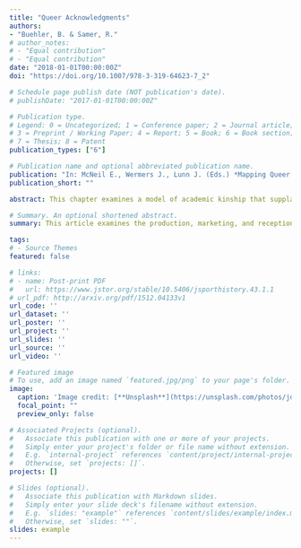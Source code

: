 ```yaml
---
title: "Queer Acknowledgments"
authors:
- "Buehler, B. & Samer, R."
# author_notes:
# - "Equal contribution"
# - "Equal contribution"
date: "2018-01-01T00:00:00Z"
doi: "https://doi.org/10.1007/978-3-319-64623-7_2"

# Schedule page publish date (NOT publication's date).
# publishDate: "2017-01-01T00:00:00Z"

# Publication type.
# Legend: 0 = Uncategorized; 1 = Conference paper; 2 = Journal article;
# 3 = Preprint / Working Paper; 4 = Report; 5 = Book; 6 = Book section;
# 7 = Thesis; 8 = Patent
publication_types: ["6"]

# Publication name and optional abbreviated publication name.
publication: "In: McNeil E., Wermers J., Lunn J. (Eds.) *Mapping Queer Space(s) of Praxis and Pedagogy*"
publication_short: ""

abstract: This chapter examines a model of academic kinship that supplants the traditional model rooted in the idea of genealogy, thereby suggesting that to be or think queer in academic spaces requires that we rethink the way that scholars and ideas are related in the academy. Academia, including the system of advisors, dissertation committees, peer groups, and the departments to which we belong, is often conceptualized as a family tree. However, the classic tree metaphor—borrowed from heteronormative forms of kinship structures—might not be the best model for a system that is often more circular than linear, more communal than hierarchical. Buehler and Samer explore how scholars become oriented toward the ideas of others and directed by certain lines of thought. Building on Sara Ahmed’s work on queer phenomenology and Gérard Genette’s theories of paratexts, Buehler and Samer take up acknowledgments sections as archives chronicling their authors’ intellectual influences and look at the kinship structures traceable within, between, and across them. Their theorizing of queer academic genealogies is further informed by their deployment of social network analysis software, which they use to map the web of queer studies’ thank-yous, anecdotes, and in-jokes that can be found within its acknowledgments sections. In doing so, they identify academic relationships and social bonds that normally go unseen. While they focus their study in terms of sample and critical investment, their approach could be extended to demonstrate in a broader fashion the ways in which all intellectual concerns, disciplines, and methodologies take shape over time. Buehler and Samer’s analysis thus offers up a way of mapping structures and systems of knowledge, informed not by trite metaphors, but by the flexibility and dialectics of queer theory.

# Summary. An optional shortened abstract.
summary: This article examines the production, marketing, and reception of football films released during the classical Hollywood era – specifically focusing on efforts by the studio to create and market 'realistic' football action.

tags:
# - Source Themes
featured: false

# links:
# - name: Post-print PDF
#   url: https://www.jstor.org/stable/10.5406/jsporthistory.43.1.1
# url_pdf: http://arxiv.org/pdf/1512.04133v1
url_code: ''
url_dataset: ''
url_poster: ''
url_project: ''
url_slides: ''
url_source: ''
url_video: ''

# Featured image
# To use, add an image named `featured.jpg/png` to your page's folder. 
image:
  caption: 'Image credit: [**Unsplash**](https://unsplash.com/photos/jdD8gXaTZsc)'
  focal_point: ""
  preview_only: false

# Associated Projects (optional).
#   Associate this publication with one or more of your projects.
#   Simply enter your project's folder or file name without extension.
#   E.g. `internal-project` references `content/project/internal-project/index.md`.
#   Otherwise, set `projects: []`.
projects: []

# Slides (optional).
#   Associate this publication with Markdown slides.
#   Simply enter your slide deck's filename without extension.
#   E.g. `slides: "example"` references `content/slides/example/index.md`.
#   Otherwise, set `slides: ""`.
slides: example
---
```


